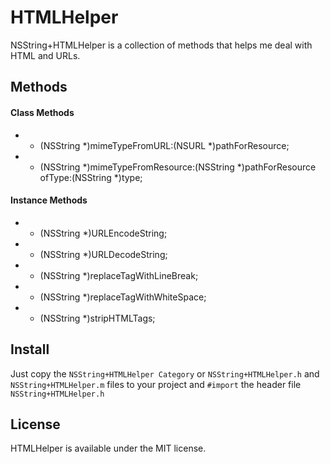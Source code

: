 HTMLHelper
=

NSString+HTMLHelper is a collection of methods that helps me deal with HTML and URLs. 

Methods
-
#### Class Methods
+ + (NSString *)mimeTypeFromURL:(NSURL *)pathForResource;
+ + (NSString *)mimeTypeFromResource:(NSString *)pathForResource ofType:(NSString *)type;

#### Instance Methods
+ - (NSString *)URLEncodeString;
+ - (NSString *)URLDecodeString;
+ - (NSString *)replaceTagWithLineBreak;
+ - (NSString *)replaceTagWithWhiteSpace;
+ - (NSString *)stripHTMLTags;

Install
-
Just copy the `NSString+HTMLHelper Category` or `NSString+HTMLHelper.h` and `NSString+HTMLHelper.m` files to your project and `#import` the header file `NSString+HTMLHelper.h`

License
-
HTMLHelper is available under the MIT license.
